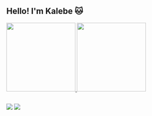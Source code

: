 ## Hello! I'm Kalebe 🐱
 <div>
  <a href="https://github.com/kalebesampaio">
  <img height="180em" src="https://github-readme-stats.vercel.app/api?username=kalebesampaio&show_icons=true&theme=gotham&include_all_commits=true&count_private=true"/>
  <img height="180em" src="https://github-readme-stats.vercel.app/api/top-langs/?username=kalebesampaio&layout=compact&langs_count=7&theme=gotham"/>
</div>

   ##
 
<div> 
  <a href = "mailto:kalebesmp2002@gmail.com"><img src="https://img.shields.io/badge/-Gmail-%23333?style=for-the-badge&logo=gmail&logoColor=white" target="_blank"></a>
  <a href="https://www.linkedin.com/in/kalebesampaio" target="_blank"><img src="https://img.shields.io/badge/-Linkedin-%23333?style=for-the-badge&logo=linkedin&logoColor=white" target="_blank"></a>
